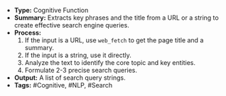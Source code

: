 - **Type:** Cognitive Function
- **Summary:** Extracts key phrases and the title from a URL or a string to create effective search engine queries.
- **Process:**
    1.  If the input is a URL, use `web_fetch` to get the page title and a summary.
    2.  If the input is a string, use it directly.
    3.  Analyze the text to identify the core topic and key entities.
    4.  Formulate 2-3 precise search queries.
- **Output:** A list of search query strings.
- **Tags:** #Cognitive, #NLP, #Search